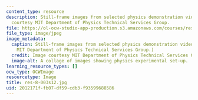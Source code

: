 ```yaml
---
content_type: resource
description: Still-frame images from selected physics demonstration videos. Image
  courtesy MIT Department of Physics Technical Services Group.
file: https://ol-ocw-studio-app-production.s3.amazonaws.com/courses/res-8-003-physics-demonstration-videos-spring-2012/2012171ffb07df59cdb3f93599688586_res-8-003s12.jpg
file_type: image/jpeg
image_metadata:
  caption: Still-frame images from selected physics demonstration videos. (Image courtesy
    MIT Department of Physics Technical Services Group.)
  credit: Image courtesy MIT Department of Physics Technical Services Group.
  image-alt: A collage of images showing physics experimental set-up.
learning_resource_types: []
ocw_type: OCWImage
resourcetype: Image
title: res-8-003s12.jpg
uid: 2012171f-fb07-df59-cdb3-f93599688586
---
```


